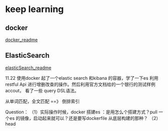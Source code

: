 # keep learning

## docker
    

[docker_readme](docker/README.md)


## ElasticSearch
[elasticSearch_readme](elasticSearch/README.md)


11.22
使用docker 起了一个elastic search 和kibana 的容器，学了一下es 利用restful Api 进行增删改查的操作。然后利用官方文档给的一个银行的测试样例accout， 看了一些 query DSL语法。

从单词匹配，全文匹配 ==》 倒排索引

Question：
（1）实际操作时候，docker 搭建es ：是用怎么个搭建方式？pull 一个es 的镜像，启动起来就可以？还是要写dockerfile 从底层构建的那种？
（2）head 
